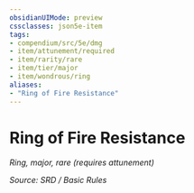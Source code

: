 ```yaml
---
obsidianUIMode: preview
cssclasses: json5e-item
tags:
- compendium/src/5e/dmg
- item/attunement/required
- item/rarity/rare
- item/tier/major
- item/wondrous/ring
aliases: 
- "Ring of Fire Resistance"
---
```

# Ring of Fire Resistance
*Ring, major, rare (requires attunement)*  


*Source: SRD / Basic Rules*